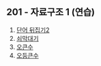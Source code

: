 ## 201 - 자료구조 1 (연습)

1. [단어 뒤집기2](./%EB%8B%A8%EC%96%B4%20%EB%92%A4%EC%A7%91%EA%B8%B02.md)
1. [쇠막대기](./%EC%87%A0%EB%A7%89%EB%8C%80%EA%B8%B0.md)
1. [오큰수](./%EC%98%A4%ED%81%B0%EC%88%98.md)
1. [오등큰수](./%EC%98%A4%EB%93%B1%ED%81%B0%EC%88%98.md)
